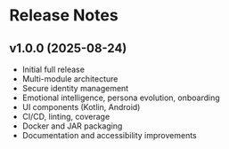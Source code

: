 # Release Notes

## v1.0.0 (2025-08-24)

- Initial full release
- Multi-module architecture
- Secure identity management
- Emotional intelligence, persona evolution, onboarding
- UI components (Kotlin, Android)
- CI/CD, linting, coverage
- Docker and JAR packaging
- Documentation and accessibility improvements
